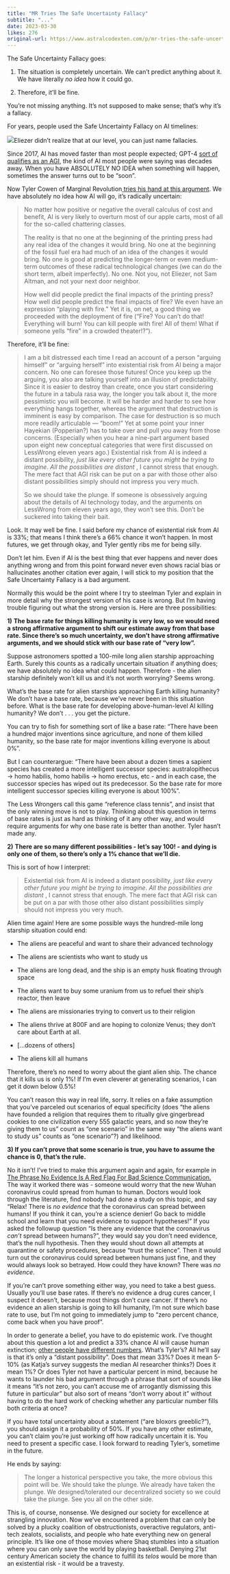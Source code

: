 ```yaml
---
title: "MR Tries The Safe Uncertainty Fallacy"
subtitle: "..."
date: 2023-03-30
likes: 276
original-url: https://www.astralcodexten.com/p/mr-tries-the-safe-uncertainty-fallacy
---
```

The Safe Uncertainty Fallacy goes:

  1. The situation is completely uncertain. We can’t predict anything about it. We have literally _no idea_ how it could go.

  2. Therefore, it’ll be fine.




You’re not missing anything. It’s not supposed to make sense; that’s why it’s a fallacy.

For years, people used the Safe Uncertainty Fallacy on AI timelines:

[![](https://substackcdn.com/image/fetch/w_1456,c_limit,f_auto,q_auto:good,fl_progressive:steep/https%3A%2F%2Fsubstack-post-media.s3.amazonaws.com%2Fpublic%2Fimages%2F672bd8f5-484b-48ff-a80f-539d7b77b66c_599x238.png)](https://substackcdn.com/image/fetch/f_auto,q_auto:good,fl_progressive:steep/https%3A%2F%2Fsubstack-post-media.s3.amazonaws.com%2Fpublic%2Fimages%2F672bd8f5-484b-48ff-a80f-539d7b77b66c_599x238.png)Eliezer didn’t realize that at our level, you can just name fallacies.

Since 2017, AI has moved faster than most people expected; GPT-4 [sort of qualifies as an AGI](https://arxiv.org/abs/2303.12712), the kind of AI most people were saying was decades away. When you have ABSOLUTELY NO IDEA when something will happen, sometimes the answer turns out to be “soon”.

Now Tyler Cowen of Marginal Revolution[ tries his hand at this argument](https://marginalrevolution.com/marginalrevolution/2023/03/existential-risk-and-the-turn-in-human-history.html). We have absolutely no idea how AI will go, it’s radically uncertain:

> No matter how positive or negative the overall calculus of cost and benefit, AI is very likely to overturn most of our apple carts, most of all for the so-called chattering classes.
> 
> The reality is that no one at the beginning of the printing press had any real idea of the changes it would bring. No one at the beginning of the fossil fuel era had much of an idea of the changes it would bring. No one is good at predicting the longer-term or even medium-term outcomes of these radical technological changes (we can do the short term, albeit imperfectly). No one. Not you, not Eliezer, not Sam Altman, and not your next door neighbor.
> 
> How well did people predict the final impacts of the printing press? How well did people predict the final impacts of fire? We even have an expression “playing with fire.” Yet it is, on net, a good thing we proceeded with the deployment of fire (“Fire? You can’t do that! Everything will burn! You can kill people with fire! All of them! What if someone yells “fire” in a crowded theater!?”).

Therefore, it’ll be fine:

> I am a bit distressed each time I read an account of a person “arguing himself” or “arguing herself” into existential risk from AI being a major concern. No one can foresee those futures! Once you keep up the arguing, you also are talking yourself into an illusion of predictability. Since it is easier to destroy than create, once you start considering the future in a tabula rasa way, the longer you talk about it, the more pessimistic you will become. It will be harder and harder to see how everything hangs together, whereas the argument that destruction is imminent is easy by comparison. The case for destruction is so much more readily articulable — “boom!” Yet at some point your inner Hayekian (Popperian?) has to take over and pull you away from those concerns. (Especially when you hear a nine-part argument based upon eight new conceptual categories that were first discussed on LessWrong eleven years ago.) Existential risk from AI is indeed a distant possibility, _just like every other future you might be trying to imagine_. _All the possibilities are distant_ , I cannot stress that enough. The mere fact that AGI risk can be put on a par with those other also distant possibilities simply should not impress you very much.
> 
> So we should take the plunge. If someone is obsessively arguing about the details of AI technology today, and the arguments on LessWrong from eleven years ago, they won’t see this. Don’t be suckered into taking their bait. 

Look. It may well be fine. I said before my chance of existential risk from AI is 33%; that means I think there’s a 66% chance it won’t happen. In most futures, we get through okay, and Tyler gently ribs me for being silly. 

Don’t let him. Even if AI is the best thing that ever happens and never does anything wrong and from this point forward never even shows racial bias or hallucinates another citation ever again, I will stick to my position that the Safe Uncertainty Fallacy is a bad argument.

Normally this would be the point where I try to steelman Tyler and explain in more detail why the strongest version of his case is wrong. But I’m having trouble figuring out what the strong version is. Here are three possibilities:

 **1)** **The base rate for things killing humanity is very low, so we would need a strong affirmative argument to shift our estimate away from that base rate. Since there’s so much uncertainty, we don’t have strong affirmative arguments, and we should stick with our base rate of “very low”.**

Suppose astronomers spotted a 100-mile long alien starship approaching Earth. Surely this counts as a radically uncertain situation if anything does; we have absolutely no idea what could happen. Therefore - the alien starship definitely won’t kill us and it’s not worth worrying? Seems wrong.

What’s the base rate for alien starships approaching Earth killing humanity? We don’t have a base rate, because we’ve never been in this situation before. What is the base rate for developing above-human-level AI killing humanity? We don’t . . . you get the picture.

You can try to fish for something sort of like a base rate: “There have been a hundred major inventions since agriculture, and none of them killed humanity, so the base rate for major inventions killing everyone is about 0%”.

But I can counterargue: “There have been about a dozen times a sapient species has created a more intelligent successor species: australopithecus → homo habilis, homo habilis → homo erectus, etc - and in each case, the successor species has wiped out its predecessor. So the base rate for more intelligent successor species killing everyone is about 100%”.

The Less Wrongers call this game “reference class tennis”, and insist that the only winning move is not to play. Thinking about this question in terms of base rates is just as hard as thinking of it any other way, and would require arguments for why one base rate is better than another. Tyler hasn’t made any.

 **2)** **There are so many different possibilities - let’s say 100! - and dying is only one of them, so there’s only a 1% chance that we’ll die.**

This is sort of how I interpret:

> Existential risk from AI is indeed a distant possibility, _just like every other future you might be trying to imagine_. _All the possibilities are distant_ , I cannot stress that enough. The mere fact that AGI risk can be put on a par with those other also distant possibilities simply should not impress you very much.

Alien time again! Here are some possible ways the hundred-mile long starship situation could end:

  * The aliens are peaceful and want to share their advanced technology

  * The aliens are scientists who want to study us

  * The aliens are long dead, and the ship is an empty husk floating through space

  * The aliens want to buy some uranium from us to refuel their ship’s reactor, then leave

  * The aliens are missionaries trying to convert us to their religion

  * The aliens thrive at 800F and are hoping to colonize Venus; they don’t care about Earth at all.

  * […dozens of others]

  * The aliens kill all humans




Therefore, there’s no need to worry about the giant alien ship. The chance that it kills us is only 1%! If I’m even cleverer at generating scenarios, I can get it down below 0.5%!

You can’t reason this way in real life, sorry. It relies on a fake assumption that you’ve parceled out scenarios of equal specificity (does “the aliens have founded a religion that requires them to ritually give gingerbread cookies to one civilization every 555 galactic years, and so now they’re giving them to us” count as “one scenario” in the same way “the aliens want to study us” counts as “one scenario”?) and likelihood.

 **3) If you can’t prove that some scenario is true, you have to assume the chance is 0, that’s the rule.**

No it isn’t! I’ve tried to make this argument again and again, for example in [The Phrase No Evidence Is A Red Flag For Bad Science Communication.](https://astralcodexten.substack.com/p/the-phrase-no-evidence-is-a-red-flag) The way it worked there was - someone would worry that the new Wuhan coronavirus could spread from human to human. Doctors would look through the literature, find nobody had done a study on this topic, and say “Relax! There is _no evidence_ that the coronavirus can spread between humans! If you think it can, you’re a science denier! Go back to middle school and learn that you need evidence to support hypotheses!” If you asked the followup question “Is there any evidence that the coronavirus _can’t_ spread between humans?”, they would say you don’t need evidence, that’s the null hypothesis. Then they would shout down all attempts at quarantine or safety procedures, because “trust the science”. Then it would turn out the coronavirus could spread between humans just fine, and they would always look so betrayed. How could they have known? There was _no evidence_.

If you’re can’t prove something either way, you need to take a best guess. Usually you’ll use base rates. If there’s no evidence a drug cures cancer, I suspect it doesn’t, because most things don’t cure cancer. If there’s no evidence an alien starship is going to kill humanity, I’m not sure which base rate to use, but I’m not going to immediately jump to “zero percent chance, come back when you have proof”. 

In order to generate a belief, you have to do epistemic work. I’ve thought about this question a lot and predict a 33% chance AI will cause human extinction; [other people have different numbers](https://astralcodexten.substack.com/p/why-i-am-not-as-much-of-a-doomer). What’s Tyler’s? All he’ll say is that it’s only a “distant possibility”. Does that mean 33%? Does it mean 5-10% (as Katja’s survey suggests the median AI researcher thinks?) Does it mean 1%? Or does Tyler not have a particular percent in mind, because he wants to launder his bad argument through a phrase that sort of sounds like it means “it’s not zero, you can’t accuse me of arrogantly dismissing this future in particular” but also sort of means “don’t worry about it” without having to do the hard work of checking whether any particular number fills both criteria at once?

If you have total uncertainty about a statement (“are bloxors greeblic?”), you should assign it a probability of 50%. If you have any other estimate, you can’t claim you’re just working off how radically uncertain it is. You need to present a specific case. I look forward to reading Tyler’s, sometime in the future.

He ends by saying:

> The longer a historical perspective you take, the more obvious this point will be. We should take the plunge. We already have taken the plunge. We designed/tolerated our decentralized society so we could take the plunge. See you all on the other side.

This is, of course, nonsense. We designed our society for excellence at strangling innovation. Now we’ve encountered a problem that can only be solved by a plucky coalition of obstructionists, overactive regulators, anti-tech zealots, socialists, and people who hate everything new on general principle. It’s like one of those movies where Shaq stumbles into a situation where you can only save the world by playing basketball. Denying 21st century American society the chance to fulfill its _telos_ would be more than an existential risk - it would be a travesty.
